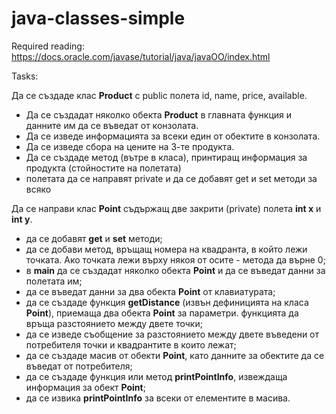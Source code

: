 # java-classes-simple

Required reading:
https://docs.oracle.com/javase/tutorial/java/javaOO/index.html

Tasks:

Да се създаде клас **Product** с public полета id, name, price, available.
 - Да се създадат няколко обекта **Product** в главната функция и данните им да се въведат от конзолата.
 - Да се изведе информацията за всеки един от обектите в конзолата.
 - Да се изведе сбора на цените на 3-те продукта.   
 - Да се създаде метод (вътре в класа), принтиращ информация за продукта (стойностите на полетата)
 - полетата да се направят private и да се добавят get и set методи за всяко
 
 
 Да се направи клас **Point** съдържащ две закрити (private) полета **int x** и **int y**.
 - да се добавят **get** и **set** методи;
 - да се добави метод, връщащ номера на квадранта, в който лежи точката. Ако точката лежи върху някоя от осите - метода да върне 0;
 - в **main** да се създадат няколко обекта **Point** и да се въведат данни за полетата им;
 - да се въведат данни за два обекта **Point** от клавиатурата;
 - да се създаде функция **getDistance** (извън дефиницията на класа **Point**), приемаща два обекта **Point** за параметри.
      функцията да връща разстоянието между двете точки;
 - да се изведе съобщение за разстоянието между двете въведени от потребителя точки и квадрантите в които лежат;
 - да се създаде масив от обекти **Point**, като данните за обектите да се въведат от потребителя;
 - да се създаде функция или метод **printPointInfo**, извеждаща информация за обект **Point**;
 - да се извика **printPointInfo** за всеки от елементите в масива.
